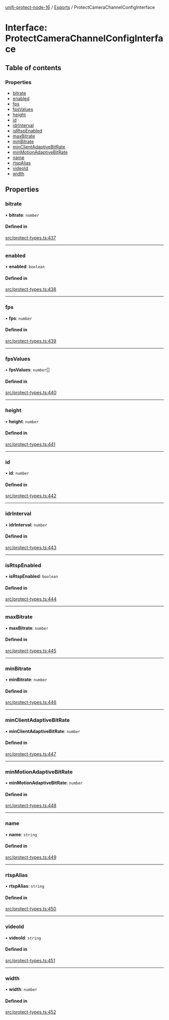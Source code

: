 [unifi-protect-node-16](../README.md) / [Exports](../modules.md) / ProtectCameraChannelConfigInterface

# Interface: ProtectCameraChannelConfigInterface

## Table of contents

### Properties

- [bitrate](ProtectCameraChannelConfigInterface.md#bitrate)
- [enabled](ProtectCameraChannelConfigInterface.md#enabled)
- [fps](ProtectCameraChannelConfigInterface.md#fps)
- [fpsValues](ProtectCameraChannelConfigInterface.md#fpsvalues)
- [height](ProtectCameraChannelConfigInterface.md#height)
- [id](ProtectCameraChannelConfigInterface.md#id)
- [idrInterval](ProtectCameraChannelConfigInterface.md#idrinterval)
- [isRtspEnabled](ProtectCameraChannelConfigInterface.md#isrtspenabled)
- [maxBitrate](ProtectCameraChannelConfigInterface.md#maxbitrate)
- [minBitrate](ProtectCameraChannelConfigInterface.md#minbitrate)
- [minClientAdaptiveBitRate](ProtectCameraChannelConfigInterface.md#minclientadaptivebitrate)
- [minMotionAdaptiveBitRate](ProtectCameraChannelConfigInterface.md#minmotionadaptivebitrate)
- [name](ProtectCameraChannelConfigInterface.md#name)
- [rtspAlias](ProtectCameraChannelConfigInterface.md#rtspalias)
- [videoId](ProtectCameraChannelConfigInterface.md#videoid)
- [width](ProtectCameraChannelConfigInterface.md#width)

## Properties

### bitrate

• **bitrate**: `number`

#### Defined in

[src/protect-types.ts:437](https://github.com/StranskyTeam/unifi-protect-node-16/blob/49a2571/src/protect-types.ts#L437)

___

### enabled

• **enabled**: `boolean`

#### Defined in

[src/protect-types.ts:438](https://github.com/StranskyTeam/unifi-protect-node-16/blob/49a2571/src/protect-types.ts#L438)

___

### fps

• **fps**: `number`

#### Defined in

[src/protect-types.ts:439](https://github.com/StranskyTeam/unifi-protect-node-16/blob/49a2571/src/protect-types.ts#L439)

___

### fpsValues

• **fpsValues**: `number`[]

#### Defined in

[src/protect-types.ts:440](https://github.com/StranskyTeam/unifi-protect-node-16/blob/49a2571/src/protect-types.ts#L440)

___

### height

• **height**: `number`

#### Defined in

[src/protect-types.ts:441](https://github.com/StranskyTeam/unifi-protect-node-16/blob/49a2571/src/protect-types.ts#L441)

___

### id

• **id**: `number`

#### Defined in

[src/protect-types.ts:442](https://github.com/StranskyTeam/unifi-protect-node-16/blob/49a2571/src/protect-types.ts#L442)

___

### idrInterval

• **idrInterval**: `number`

#### Defined in

[src/protect-types.ts:443](https://github.com/StranskyTeam/unifi-protect-node-16/blob/49a2571/src/protect-types.ts#L443)

___

### isRtspEnabled

• **isRtspEnabled**: `boolean`

#### Defined in

[src/protect-types.ts:444](https://github.com/StranskyTeam/unifi-protect-node-16/blob/49a2571/src/protect-types.ts#L444)

___

### maxBitrate

• **maxBitrate**: `number`

#### Defined in

[src/protect-types.ts:445](https://github.com/StranskyTeam/unifi-protect-node-16/blob/49a2571/src/protect-types.ts#L445)

___

### minBitrate

• **minBitrate**: `number`

#### Defined in

[src/protect-types.ts:446](https://github.com/StranskyTeam/unifi-protect-node-16/blob/49a2571/src/protect-types.ts#L446)

___

### minClientAdaptiveBitRate

• **minClientAdaptiveBitRate**: `number`

#### Defined in

[src/protect-types.ts:447](https://github.com/StranskyTeam/unifi-protect-node-16/blob/49a2571/src/protect-types.ts#L447)

___

### minMotionAdaptiveBitRate

• **minMotionAdaptiveBitRate**: `number`

#### Defined in

[src/protect-types.ts:448](https://github.com/StranskyTeam/unifi-protect-node-16/blob/49a2571/src/protect-types.ts#L448)

___

### name

• **name**: `string`

#### Defined in

[src/protect-types.ts:449](https://github.com/StranskyTeam/unifi-protect-node-16/blob/49a2571/src/protect-types.ts#L449)

___

### rtspAlias

• **rtspAlias**: `string`

#### Defined in

[src/protect-types.ts:450](https://github.com/StranskyTeam/unifi-protect-node-16/blob/49a2571/src/protect-types.ts#L450)

___

### videoId

• **videoId**: `string`

#### Defined in

[src/protect-types.ts:451](https://github.com/StranskyTeam/unifi-protect-node-16/blob/49a2571/src/protect-types.ts#L451)

___

### width

• **width**: `number`

#### Defined in

[src/protect-types.ts:452](https://github.com/StranskyTeam/unifi-protect-node-16/blob/49a2571/src/protect-types.ts#L452)
